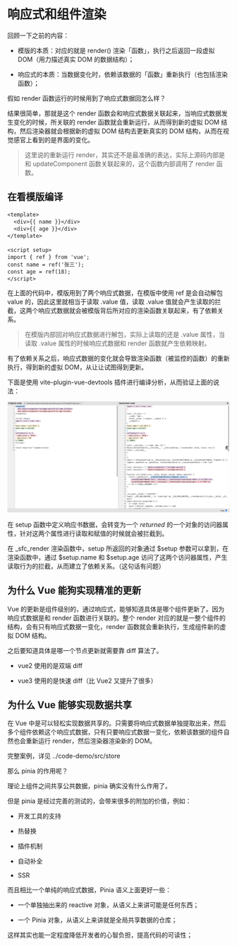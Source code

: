 # 响应式和组件渲染

回顾一下之前的内容：

- 模版的本质：对应的就是 render() 渲染「函数」，执行之后返回一段虚拟 DOM（用力描述真实 DOM 的数据结构）；

- 响应式的本质：当数据变化时，依赖该数据的「函数」重新执行（也包括渲染函数）；

假如 render 函数运行的时候用到了响应式数据回怎么样？

结果很简单，那就是这个 render 函数会和响应式数据关联起来，当响应式数据发生变化的时候，所关联的 render 函数就会重新运行，从而得到新的虚拟 DOM 结构，然后渲染器就会根据新的虚拟 DOM 结构去更新真实的 DOM 结构，从而在视觉感官上看到的是界面的变化。

> 这里说的重新运行 render，其实还不是最准确的表达，实际上源码内部是和 updateComponent 函数关联起来的，这个函数内部调用了 render 函数。

## 在看模版编译

```vue
<template>
  <div>{{ name }}</div>
  <div>{{ age }}</div>
</template>

<script setup>
import { ref } from 'vue';
const name = ref('张三');
const age = ref(18);
</script>
```

在上面的代码中，模版用到了两个响应式数据，在模版中使用 ref 是会自动解包 value 的，因此这里就相当于读取 .value 值，读取 .value 值就会产生读取的拦截，这两个响应式数据就会被模版背后所对应的渲染函数关联起来，有了依赖关系。

> 在模版内部回对响应式数据进行解包，实际上读取的还是 .value 属性，当读取 .value 属性的时候响应式数据和 render 函数就产生依赖映射。

有了依赖关系之后，响应式数据的变化就会导致渲染函数（被监控的函数）的重新执行，得到新的虚拟 DOM，从让让试图得到更新。

下面是使用 vite-plugin-vue-devtools 插件进行编译分析，从而验证上面的说法：

![alt text](image.png)

在 setup 函数中定义响应书数据，会转变为一个 _returned_ 的一个对象的访问器属性，针对这两个属性进行读取和赋值的时候就会被拦截到。

在 _sfc_render 渲染函数中，setup 所返回的对象通过 $setup 参数可以拿到，在渲染函数中，通过 $setup.name 和 $setup.age 访问了这两个访问器属性，产生读取行为的拦截，从而建立了依赖关系。（这句话有问题）

## 为什么 Vue 能狗实现精准的更新

Vue 的更新是组件级别的，通过响应式，能够知道具体是哪个组件更新了。因为响应式数据是和 render 函数进行关联的。整个 render 对应的就是一整个组件的结构，会有只有响应式数据一变化，render 函数就会重新执行，生成组件新的虚拟 DOM 结构。

之后要知道具体是哪一个节点更新就需要靠 diff 算法了。

- vue2 使用的是双端 diff

- vue3 使用的是快速 diff（比 Vue2 又提升了很多）

## 为什么 Vue 能够实现数据共享

在 Vue 中是可以轻松实现数据共享的。只需要将响应式数据单独提取出来，然后多个组件依赖这个响应式数据，只有只要响应式数据一变化，依赖该数据的组件自然也会重新运行 render，然后渲染器渲染新的 DOM。

完整案例，详见 ../code-demo/src/store

那么 pinia 的作用呢？

理论上组件之间共享公共数据，pinia 确实没有什么作用了。

但是 pinia 是经过完善的测试的，会带来很多的附加的价值，例如：

- 开发工具的支持

- 热替换

- 插件机制

- 自动补全

- SSR

而且相比一个单纯的响应式数据，Pinia 语义上面更好一些：

- 一个单独抽出来的 reactive 对象，从语义上来讲可能是任何东西；

- 一个 Pinia 对象，从语义上来讲就是全局共享数据的仓库；

这样其实也能一定程度降低开发者的心智负担，提高代码的可读性；